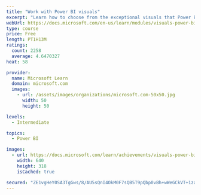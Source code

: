 ```yaml
---
title: "Work with Power BI visuals"
excerpt: "Learn how to choose from the exceptional visuals that Power BI makes available to you. Formatting visuals will direct the user’s attention to exactly where you want it, while helping to make the visual easier to read and interpret. You will also learn about how to use key performance indicators (KPIs)."
webUrl: https://docs.microsoft.com/en-us/learn/modules/visuals-power-bi/
type: course
price: Free
length: PT1H13M
ratings:
  count: 2258
  average: 4.6470327
heat: 58

provider:
  name: Microsoft Learn
  domain: microsoft.com
  images:
    - url: /assets/images/organizations/microsoft.com-50x50.jpg
      width: 50
      height: 50

levels:
  - Intermediate

topics:
  - Power BI

images:
  - url: https://docs.microsoft.com/learn/achievements/visuals-power-bi-social.png
    width: 640
    height: 318
    isCached: true

secured: "ZE1vgHeY0SA3TgGws/8/AU5sQnI4OkM0F7sQB5T9pQbp0vBh+wWeGCkVT+1zaiSd2KsOiwqA5rMZk7jCceKpgXGBun4A5BV/zOWHEYXvjtEd57c9njrGqQveT3zGBUA51L4aRyiyissLoekkCrZv1mmX/nCk+zdO2RLZl7Ov/6ei1qjQCeHe+oPl4EVzYkSIIAgEtBIN9k4FLk1UDTbMJ/puVOzrRabq1Di3Vq70C1tFb+lW9oP6GVCya+gEHD3kbisBQC48NsOhCnWLLAgnnApbxhWPBaz6h9qXRKCMA54R5wk80nmjvJc6CtMT2QTJYMdlql2y6AxjqTFHxT7GYubBJb2wahbDbrOT+W9c6AwD5Na7XTHNix3eWQzADj0nwu57SwR6xVUiSP8fc7MB8zz8lo9+mMIKiZTh91lNP6o=;Bx+X8/ewM32jdReGFjhnDA=="
---
```


